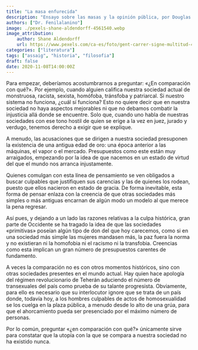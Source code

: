 ```yaml
---
title: "La masa enfurecida"
description: "Ensayo sobre las masas y la opinión pública, por Douglas Murray."
authors: ["Dr. Fenilalanino"]
image: ./pexels-shane-aldendorff-4561540.webp
image_attribution:
    author: Shane Aldendorff
    url: https://www.pexels.com/ca-es/foto/gent-carrer-signe-multitud-4561540/
categories: ["literatura"]
tags: ["assaig", "historia", "filosofia"]
draft: false
date: 2020-11-08T14:00:00Z
---
```


Para empezar, deberíamos acostumbrarnos a preguntar: «¿En comparación con qué?». Por ejemplo, cuando alguien califica nuestra sociedad actual de monstruosa, racista, sexista, homófoba, tránsfoba y patriarcal. Si nuestro sistema no funciona, ¿cuál sí funciona? Esto no quiere decir que en nuestra sociedad no haya aspectos mejorables ni que no debamos combatir la injusticia allá donde se encuentre. Solo que, cuando uno habla de nuestras sociedades con ese tono hostil de quien se erige a la vez en juez, jurado y verdugo, tenemos derecho a exigir que se explique.

A menudo, las acusaciones que se dirigen a nuestra sociedad presuponen la existencia de una antigua edad de oro: una época anterior a las máquinas, el vapor o el mercado. Presupuestos como este están muy arraigados, empezando por la idea de que nacemos en un estado de virtud del que el mundo nos arranca injustamente.

Quienes comulgan con esta línea de pensamiento se ven obligados a buscar culpables que justifiquen sus carencias y las de quienes los rodean, puesto que ellos nacieron en estado de gracia. De forma inevitable, esta forma de pensar enlaza con la creencia de que otras sociedades más simples o más antiguas encarnan de algún modo un modelo al que merece la pena regresar.

Así pues, y dejando a un lado las razones relativas a la culpa histórica, gran parte de Occidente se ha tragado la idea de que las sociedades «primitivas» poseían algún tipo de don del que hoy carecemos, como si en una sociedad más simple las mujeres mandasen más, la paz fuera la norma y no existieran ni la homofobia ni el racismo ni la transfobia. Creencias como esta implican un gran número de presupuestos carentes de fundamento.

A veces la comparación no es con otros momentos históricos, sino con otras sociedades presentes en el mundo actual. Hay quien hace apología del régimen revolucionario de Teherán aduciendo el número de transexuales del país como prueba de su talante progresista. Obviamente, para ello es necesario que su interlocutor ignore que se trata de un país donde, todavía hoy, a los hombres culpables de actos de homosexualidad se los cuelga en la plaza pública, a menudo desde lo alto de una grúa, para que el ahorcamiento pueda ser presenciado por el máximo número de personas.

Por lo común, preguntar «¿en comparación con qué?» únicamente sirve para constatar que la utopía con la que se compara a nuestra sociedad no ha existido nunca.
